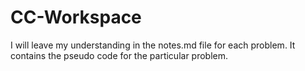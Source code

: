 # CC-Workspace

I will leave my understanding in the notes.md file for each problem. It contains the pseudo code for the particular problem.
